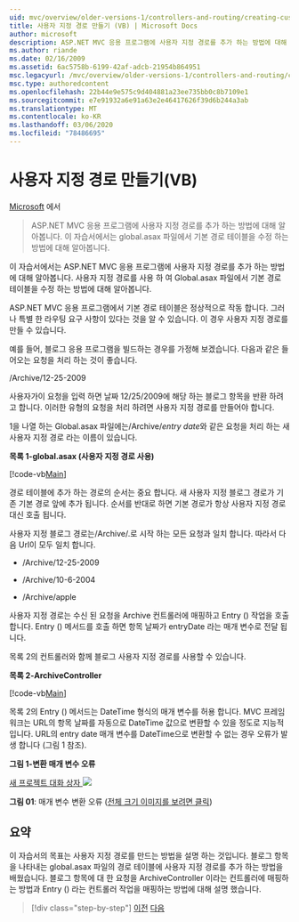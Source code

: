 ```yaml
---
uid: mvc/overview/older-versions-1/controllers-and-routing/creating-custom-routes-vb
title: 사용자 지정 경로 만들기 (VB) | Microsoft Docs
author: microsoft
description: ASP.NET MVC 응용 프로그램에 사용자 지정 경로를 추가 하는 방법에 대해 알아봅니다. 이 자습서에서는 global.asax 파일에서 기본 경로 테이블을 수정 하는 방법에 대해 알아봅니다.
ms.author: riande
ms.date: 02/16/2009
ms.assetid: 6ac5758b-6199-42af-adcb-21954b864951
msc.legacyurl: /mvc/overview/older-versions-1/controllers-and-routing/creating-custom-routes-vb
msc.type: authoredcontent
ms.openlocfilehash: 22b44e9e575c9d404881a23ee735bb0c8b7109e1
ms.sourcegitcommit: e7e91932a6e91a63e2e46417626f39d6b244a3ab
ms.translationtype: MT
ms.contentlocale: ko-KR
ms.lasthandoff: 03/06/2020
ms.locfileid: "78486695"
---
```

# <a name="creating-custom-routes-vb"></a>사용자 지정 경로 만들기(VB)

[Microsoft](https://github.com/microsoft) 에서

> ASP.NET MVC 응용 프로그램에 사용자 지정 경로를 추가 하는 방법에 대해 알아봅니다. 이 자습서에서는 global.asax 파일에서 기본 경로 테이블을 수정 하는 방법에 대해 알아봅니다.

이 자습서에서는 ASP.NET MVC 응용 프로그램에 사용자 지정 경로를 추가 하는 방법에 대해 알아봅니다. 사용자 지정 경로를 사용 하 여 Global.asax 파일에서 기본 경로 테이블을 수정 하는 방법에 대해 알아봅니다.

ASP.NET MVC 응용 프로그램에서 기본 경로 테이블은 정상적으로 작동 합니다. 그러나 특별 한 라우팅 요구 사항이 있다는 것을 알 수 있습니다. 이 경우 사용자 지정 경로를 만들 수 있습니다.

예를 들어, 블로그 응용 프로그램을 빌드하는 경우를 가정해 보겠습니다. 다음과 같은 들어오는 요청을 처리 하는 것이 좋습니다.

/Archive/12-25-2009

사용자가이 요청을 입력 하면 날짜 12/25/2009에 해당 하는 블로그 항목을 반환 하려고 합니다. 이러한 유형의 요청을 처리 하려면 사용자 지정 경로를 만들어야 합니다.

1을 나열 하는 Global.asax 파일에는/Archive/*entry date*와 같은 요청을 처리 하는 새 사용자 지정 경로 라는 이름이 있습니다.

**목록 1-global.asax (사용자 지정 경로 사용)**

[!code-vb[Main](creating-custom-routes-vb/samples/sample1.vb)]

경로 테이블에 추가 하는 경로의 순서는 중요 합니다. 새 사용자 지정 블로그 경로가 기존 기본 경로 앞에 추가 됩니다. 순서를 반대로 하면 기본 경로가 항상 사용자 지정 경로 대신 호출 됩니다.

사용자 지정 블로그 경로는/Archive/.로 시작 하는 모든 요청과 일치 합니다. 따라서 다음 Url이 모두 일치 합니다.

- /Archive/12-25-2009

- /Archive/10-6-2004

- /Archive/apple

사용자 지정 경로는 수신 된 요청을 Archive 컨트롤러에 매핑하고 Entry () 작업을 호출 합니다. Entry () 메서드를 호출 하면 항목 날짜가 entryDate 라는 매개 변수로 전달 됩니다.

목록 2의 컨트롤러와 함께 블로그 사용자 지정 경로를 사용할 수 있습니다.

**목록 2-ArchiveController**

[!code-vb[Main](creating-custom-routes-vb/samples/sample2.vb)]

목록 2의 Entry () 메서드는 DateTime 형식의 매개 변수를 허용 합니다. MVC 프레임 워크는 URL의 항목 날짜를 자동으로 DateTime 값으로 변환할 수 있을 정도로 지능적입니다. URL의 entry date 매개 변수를 DateTime으로 변환할 수 없는 경우 오류가 발생 합니다 (그림 1 참조).

**그림 1-변환 매개 변수 오류**

[새 프로젝트 대화 상자 ![](creating-custom-routes-vb/_static/image1.jpg)](creating-custom-routes-vb/_static/image1.png)

**그림 01**: 매개 변수 변환 오류 ([전체 크기 이미지를 보려면 클릭](creating-custom-routes-vb/_static/image2.png))

## <a name="summary"></a>요약

이 자습서의 목표는 사용자 지정 경로를 만드는 방법을 설명 하는 것입니다. 블로그 항목을 나타내는 global.asax 파일의 경로 테이블에 사용자 지정 경로를 추가 하는 방법을 배웠습니다. 블로그 항목에 대 한 요청을 ArchiveController 이라는 컨트롤러에 매핑하는 방법과 Entry () 라는 컨트롤러 작업을 매핑하는 방법에 대해 설명 했습니다.

> [!div class="step-by-step"]
> [이전](asp-net-mvc-controller-overview-vb.md)
> [다음](creating-a-route-constraint-vb.md)
